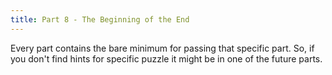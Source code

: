 ```yaml
---
title: Part 8 - The Beginning of the End
---
```


Every part contains the bare minimum for passing that specific part. So, if you don't find hints for specific puzzle it might be in one of the future parts.
